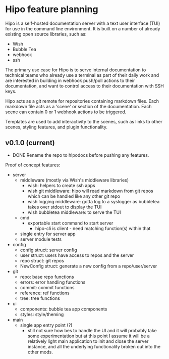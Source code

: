 # Hipo feature planning

Hipo is a self-hosted documentation server with a text user interface (TUI) for use in the command line environment. It is built on a number of already existing open source libraries, such as:

- Wish
- Bubble Tea
- webhook
- ssh

The primary use case for Hipo is to serve internal documentation to technical teams who already use a terminal as part of their daily work and are interested in building in webhook push/poll actions to their documentation, and want to control access to their documentation with SSH keys. 

Hipo acts as a git remote for repositories containing markdown files. Each markdown file acts as a 'scene' or section of the documentation. Each scene can contain 0 or 1 webhook actions to be triggered. 

Templates are used to add interactivity to the scenes, such as links to other scenes, styling features, and plugin functionality.

## v0.1.0 (current)

- DONE Rename the repo to hipodocs before pushing any features.

Proof of concept features:

- server
  - middleware (mostly via Wish's middleware libraries)
    - wish: helpers to create ssh apps
    - wish git middleware: hipo will read markdown from git repos which can be handled like any other git repo
    - wish logging middleware: gotta log to a syslogger as bubbletea takes over stdout to display the TUI
    - wish bubbletea middleware: to serve the TUI
  - cmd
    - exportable start command to start server
      - hipo-cli is client - need matching function(s) within that 
  - single entry for server app
  - server module tests
- config
  - config struct: server config
  - user struct: users have access to repos and the server
  - repo struct: git repos 
  - NewConfig struct: generate a new config from a repo/user/server 
- git
  - repo: base repo functions
  - errors: error handling functions
  - commit: commit functions
  - reference: ref functions
  - tree: tree functions
- ui
  - components: bubble tea app components
  - styles: style/theming
- main
  - single app entry point (?)
    - still not sure how bes to handle the UI and it will probably take some experimentation but at this point I assume it will be a relatively light main application to init and close the server instance, and all the underlying functionality broken out into the other mods. 